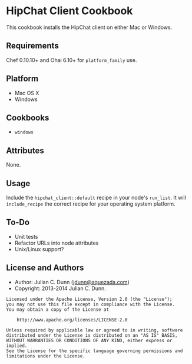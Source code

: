 HipChat Client Cookbook
=======================

This cookbook installs the HipChat client on either Mac or Windows.

Requirements
------------

Chef 0.10.10+ and Ohai 6.10+ for `platform_family` use.

## Platform

* Mac OS X
* Windows

## Cookbooks

* `windows`

Attributes
----------

None.

Usage
-----

Include the `hipchat_client::default` recipe in your node's `run_list`.
It will `include_recipe` the correct recipe for your operating system
platform.

To-Do
-----

* Unit tests
* Refactor URLs into node attributes
* Unix/Linux support?

License and Authors
-------------------

* Author: Julian C. Dunn (<jdunn@aquezada.com>)
* Copyright: 2013-2014 Julian C. Dunn.

```text
Licensed under the Apache License, Version 2.0 (the "License");
you may not use this file except in compliance with the License.
You may obtain a copy of the License at

    http://www.apache.org/licenses/LICENSE-2.0

Unless required by applicable law or agreed to in writing, software
distributed under the License is distributed on an "AS IS" BASIS,
WITHOUT WARRANTIES OR CONDITIONS OF ANY KIND, either express or implied.
See the License for the specific language governing permissions and
limitations under the License.
```
